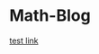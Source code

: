 # Math-Blog

[test link](https://github.com/danielennis521/Math-Blog/blob/main/Post%201%3A%20Sea%20Level%20Change/post.md)
